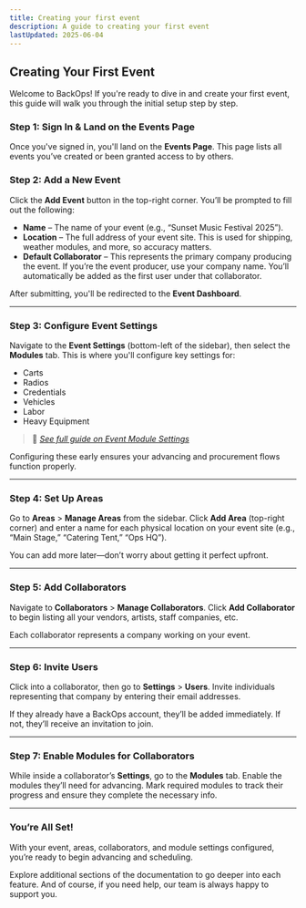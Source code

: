 ```yaml
---
title: Creating your first event
description: A guide to creating your first event
lastUpdated: 2025-06-04
---
```


## Creating Your First Event

Welcome to BackOps! If you're ready to dive in and create your first event, this guide will walk you through the initial setup step by step.

### Step 1: Sign In & Land on the Events Page

Once you've signed in, you'll land on the **Events Page**. This page lists all events you’ve created or been granted access to by others.

### Step 2: Add a New Event

Click the **Add Event** button in the top-right corner. You’ll be prompted to fill out the following:

- **Name** – The name of your event (e.g., “Sunset Music Festival 2025”).
- **Location** – The full address of your event site. This is used for shipping, weather modules, and more, so accuracy matters.
- **Default Collaborator** – This represents the primary company producing the event. If you’re the event producer, use your company name. You’ll automatically be added as the first user under that collaborator.

After submitting, you'll be redirected to the **Event Dashboard**.

---

### Step 3: Configure Event Settings

Navigate to the **Event Settings** (bottom-left of the sidebar), then select the **Modules** tab.
This is where you'll configure key settings for:

- Carts
- Radios
- Credentials
- Vehicles
- Labor
- Heavy Equipment

> 🔗 _[See full guide on Event Module Settings](#)_

Configuring these early ensures your advancing and procurement flows function properly.

---

### Step 4: Set Up Areas

Go to **Areas** > **Manage Areas** from the sidebar.
Click **Add Area** (top-right corner) and enter a name for each physical location on your event site (e.g., “Main Stage,” “Catering Tent,” “Ops HQ”).

You can add more later—don’t worry about getting it perfect upfront.

---

### Step 5: Add Collaborators

Navigate to **Collaborators** > **Manage Collaborators**.
Click **Add Collaborator** to begin listing all your vendors, artists, staff companies, etc.

Each collaborator represents a company working on your event.

---

### Step 6: Invite Users

Click into a collaborator, then go to **Settings** > **Users**.
Invite individuals representing that company by entering their email addresses.

If they already have a BackOps account, they’ll be added immediately. If not, they’ll receive an invitation to join.

---

### Step 7: Enable Modules for Collaborators

While inside a collaborator’s **Settings**, go to the **Modules** tab.
Enable the modules they’ll need for advancing. Mark required modules to track their progress and ensure they complete the necessary info.

---

### You’re All Set!

With your event, areas, collaborators, and module settings configured, you’re ready to begin advancing and scheduling.

Explore additional sections of the documentation to go deeper into each feature. And of course, if you need help, our team is always happy to support you.
